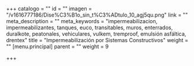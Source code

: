 +++
catalogo = ""
id = ""
imagen = "/v1616777186/Dise%C3%B1o_sin_t%C3%ADtulo_10_agj5qu.png"
link = ""
meta_description = ""
meta_keywords = "impermeabilizacion, impermeabilizantes, tanques, euco, transitables, muros, enterrados, duralkote, peatonales, vehiculares, vulkem, tremproof, emulsión asfáltica, drentex"
title = "Impermeabilización por Sistemas Constructivos"
weight = ""
[menu.principal]
parent = ""
weight = 9

+++
